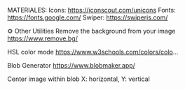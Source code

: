 MATERIALES:
Icons: https://iconscout.com/unicons
Fonts: https://fonts.google.com/
Swiper: https://swiperjs.com/

⚙️ Other Utilities
Remove the background from your image
https://www.remove.bg/

HSL color mode
https://www.w3schools.com/colors/colo...

Blob Generator
https://www.blobmaker.app/

Center image within blob
X: horizontal, Y: vertical
